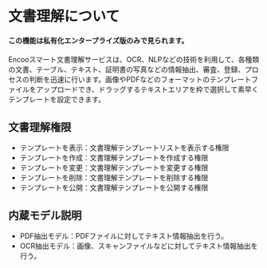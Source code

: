 # 文書理解について
#### この機能は私有化エンタープライズ版のみで見られます。

Encooスマート文書理解サービスは、OCR、NLPなどの技術を利用して、各種類の文書、テーブル、テキスト、証明書の写真などの情報抽出、審査、登録、プロセスの判断を迅速に行います。画像やPDFなどのフォーマットのテンプレートファイルをアップロードでき、ドラッグするテキストエリアを枠で選択して素早くテンプレートを設定できます。

## 文書理解権限
- テンプレートを表示：文書理解テンプレートリストを表示する権限
- テンプレートを作成：文書理解テンプレートを作成する権限
- テンプレートを変更：文書理解テンプレートを変更する権限
- テンプレートを削除：文書理解テンプレートを削除する権限
- テンプレートを公開：文書理解テンプレートを公開する権限


## 内蔵モデル説明
- PDF抽出モデル：PDFファイルに対してテキスト情報抽出を行う。
- OCR抽出モデル：画像、スキャンファイルなどに対してテキスト情報抽出を行う。
